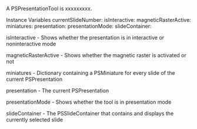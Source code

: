 A PSPresentationTool is xxxxxxxxx.

Instance Variables
	currentSlideNumber:		<Number>
	isInteractive:		<Boolean>
	magneticRasterActive:		<Boolean>
	miniatures:		<Dictionary>
	presentation:		<PSPresentation>
	presentationMode:		<Boolean>
	slideContainer:		<PSSlideContainer>

isInteractive
	- Shows whether the presentation is in interactive or noninteractive mode

magneticRasterActive
	- Shows whether the magnetic raster is activated or not

miniatures
	- Dictionary containing a PSMiniature for every slide of the current PSPresentation

presentation
	- The current PSPresentation

presentationMode
	- Shows whether the tool is in presentation mode

slideContainer
	- The PSSlideContainer that contains and displays the currently selected slide